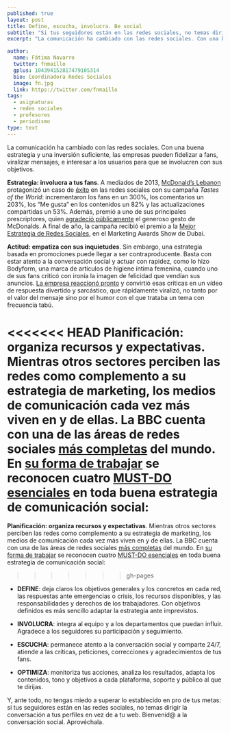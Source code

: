 ```yaml
---
published: true
layout: post
title: Define, escucha, involucra. Be social
subtitle: "Si tus seguidores están en las redes sociales, no temas dirigir la conversación a tus perfiles"
excerpt: "La comunicación ha cambiado con las redes sociales. Con una buena estrategia y una inversión suficiente, las empresas pueden fidelizar a fans, viralizar mensajes, e interesar a los usuarios para que se involucren con sus objetivos."

author:
  name: Fátima Navarro
  twitter: fnmaillo
  gplus: 104394152817479105314 
  bio: Coordinadora Redes Sociales
  image: fn.jpg
  link: https://twitter.com/fnmaillo
tags: 
  - asignaturas
  - redes sociales
  - profesores
  - periodismo
type: text
---
```

La comunicación ha cambiado con las redes sociales. Con una buena estrategia y una inversión suficiente, las empresas pueden fidelizar a fans, viralizar mensajes, e interesar a los usuarios para que se involucren con sus objetivos.

**Estrategia: involucra a tus fans**. A mediados de 2013, [McDonald’s Lebanon](https://www.facebook.com/McDonaldsLebanon) protagonizó un caso de [éxito](http://www.juanmerodio.com/2013/buenas-practicas-redes-sociales-mcdonalds-libano/) en las redes sociales con su campaña _Tastes of the World_: incrementaron los fans en un 300%, los comentarios un 203%, los “Me gusta” en los contenidos un 82% y las actualizaciones compartidas un 53%. Además, premió a uno de sus principales prescriptores, quien [agradeció públicamente](http://www.youtube.com/watch?v=2Rppxl3e8Yk) el generoso gesto de McDonalds. A final de año, la campaña recibió el premio a la [Mejor Estrategia de Redes Sociales](http://communicate.ae/home/2013/11/mcdonalds-lebanon-shines-marketing-awards-show-dubai/), en el Marketing Awards Show de Dubai.

**Actitud: empatiza con sus inquietudes**. Sin embargo, una estrategia basada en promociones puede llegar a ser contraproducente. Basta con estar atento a la conversación social y actuar con rapidez, como lo hizo Bodyform, una marca de artículos de higiene íntima femenina, cuando uno de sus fans criticó con ironía la imagen de felicidad que vendían sus anuncios. [La empresa reaccionó pronto](http://www.youtube.com/watch?v=Bpy75q2DDow) y convirtió esas críticas en un vídeo de respuesta divertido y sarcástico, que rápidamente viralizó, no tanto por el valor del mensaje sino por el humor con el que trataba un tema con frecuencia tabú.

<<<<<<< HEAD
**Planificación: organiza recursos y expectativas**. Mientras otros sectores perciben las redes como complemento a su estrategia de marketing, los medios de comunicación cada vez más viven en y de ellas. La BBC cuenta con una de las áreas de redes sociales [más completas](http://www.clasesdeperiodismo.com/2013/10/15/las-claves-de-la-estrategia-de-redes-sociales-de-la-bbc/) del mundo. En [su forma de trabajar](http://www.bbc.co.uk/programmes/p01h47wk) se reconocen cuatro [MUST-DO esenciales](https://www.centroperiodismodigital.org/sitio/?q=noticia/mejores-practicas-en-redes-sociales-para-medios-digitales) en toda buena estrategia de comunicación social:
=======
**Planificación: organiza recursos y expectativas**. Mientras otros sectores perciben las redes como complemento a su estrategia de marketing, los medios de comunicación cada vez más viven en y de ellas. La BBC cuenta con una de las áreas de redes sociales [más completas](http://www.clasesdeperiodismo.com/2013/10/15/las-claves-de-la-estrategia-de-redes-sociales-de-la-bbc/) del mundo. En [su forma de trabajar](http://www.bbc.co.uk/programmes/p01h47wk) se reconocen cuatro [MUST-DO esenciales](http://www.centroperiodismodigital.org/sitio/?q=noticia/mejores-practicas-en-redes-sociales-para-medios-digitales) en toda buena estrategia de comunicación social:
>>>>>>> gh-pages

* **DEFINE**: deja claros los objetivos generales y los concretos en cada red, las respuestas ante emergencias o crisis, los recursos disponibles, y las responsabilidades y derechos de los trabajadores. Con objetivos definidos es más sencillo adaptar la estrategia ante imprevistos.

* **INVOLUCRA**: integra al equipo y a los departamentos que puedan influir. Agradece a los seguidores su participación y seguimiento.
     
* **ESCUCHA**: permanece atento a la conversación social y comparte 24/7, atiende a las críticas, peticiones, correcciones y agradecimientos de tus fans.

* **OPTIMIZA**: monitoriza tus acciones, analiza los resultados, adapta los contenidos, tono y objetivos a cada plataforma, soporte y público al que te dirijas. 

Y, ante todo, no tengas miedo a superar lo establecido en pro de tus metas: si tus seguidores están en las redes sociales, no temas dirigir la conversación a tus perfiles en vez de a tu web. Bienvenid@ a la conversación social. Aprovéchala.